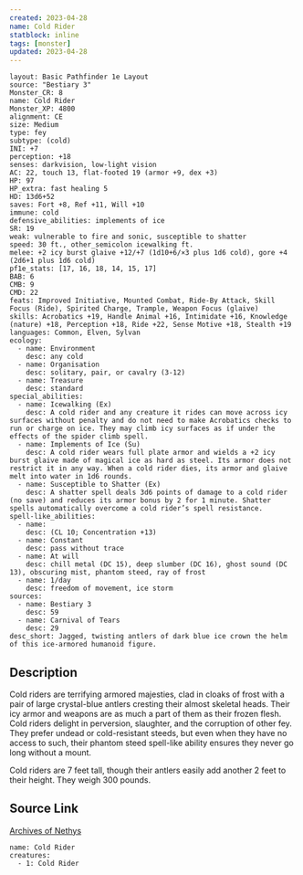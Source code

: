 ```yaml
---
created: 2023-04-28
name: Cold Rider
statblock: inline
tags: [monster]
updated: 2023-04-28
---
```

```statblock
layout: Basic Pathfinder 1e Layout
source: "Bestiary 3"
Monster_CR: 8
name: Cold Rider
Monster_XP: 4800
alignment: CE
size: Medium
type: fey
subtype: (cold)
INI: +7
perception: +18
senses: darkvision, low-light vision
AC: 22, touch 13, flat-footed 19 (armor +9, dex +3)
HP: 97
HP_extra: fast healing 5
HD: 13d6+52
saves: Fort +8, Ref +11, Will +10
immune: cold
defensive_abilities: implements of ice
SR: 19
weak: vulnerable to fire and sonic, susceptible to shatter
speed: 30 ft., other_semicolon icewalking ft.
melee: +2 icy burst glaive +12/+7 (1d10+6/×3 plus 1d6 cold), gore +4 (2d6+1 plus 1d6 cold)
pf1e_stats: [17, 16, 18, 14, 15, 17]
BAB: 6
CMB: 9
CMD: 22
feats: Improved Initiative, Mounted Combat, Ride-By Attack, Skill Focus (Ride), Spirited Charge, Trample, Weapon Focus (glaive)
skills: Acrobatics +19, Handle Animal +16, Intimidate +16, Knowledge (nature) +18, Perception +18, Ride +22, Sense Motive +18, Stealth +19
languages: Common, Elven, Sylvan
ecology:
  - name: Environment
    desc: any cold
  - name: Organisation
    desc: solitary, pair, or cavalry (3-12)
  - name: Treasure
    desc: standard
special_abilities:
  - name: Icewalking (Ex)
    desc: A cold rider and any creature it rides can move across icy surfaces without penalty and do not need to make Acrobatics checks to run or charge on ice. They may climb icy surfaces as if under the effects of the spider climb spell.
  - name: Implements of Ice (Su)
    desc: A cold rider wears full plate armor and wields a +2 icy burst glaive made of magical ice as hard as steel. Its armor does not restrict it in any way. When a cold rider dies, its armor and glaive melt into water in 1d6 rounds.
  - name: Susceptible to Shatter (Ex)
    desc: A shatter spell deals 3d6 points of damage to a cold rider (no save) and reduces its armor bonus by 2 for 1 minute. Shatter spells automatically overcome a cold rider’s spell resistance.
spell-like_abilities:
  - name:
    desc: (CL 10; Concentration +13)
  - name: Constant
    desc: pass without trace
  - name: At will
    desc: chill metal (DC 15), deep slumber (DC 16), ghost sound (DC 13), obscuring mist, phantom steed, ray of frost
  - name: 1/day
    desc: freedom of movement, ice storm
sources:
  - name: Bestiary 3
    desc: 59
  - name: Carnival of Tears
    desc: 29
desc_short: Jagged, twisting antlers of dark blue ice crown the helm of this ice-armored humanoid figure.
```
## Description
Cold riders are terrifying armored majesties, clad in cloaks of frost with a pair of large crystal-blue antlers cresting their almost skeletal heads. Their icy armor and weapons are as much a part of them as their frozen flesh. Cold riders delight in perversion, slaughter, and the corruption of other fey. They prefer undead or cold-resistant steeds, but even when they have no access to such, their phantom steed spell-like ability ensures they never go long without a mount.

Cold riders are 7 feet tall, though their antlers easily add another 2 feet to their height. They weigh 300 pounds.
## Source Link
[Archives of Nethys](https://aonprd.com/MonsterDisplay.aspx?ItemName=Cold%20Rider)
```encounter-table
name: Cold Rider
creatures:
  - 1: Cold Rider
```
